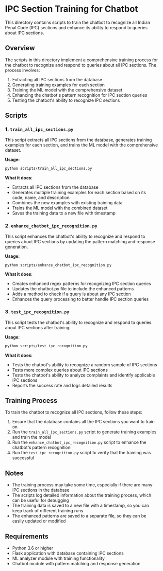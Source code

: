 # IPC Section Training for Chatbot

This directory contains scripts to train the chatbot to recognize all Indian Penal Code (IPC) sections and enhance its ability to respond to queries about IPC sections.

## Overview

The scripts in this directory implement a comprehensive training process for the chatbot to recognize and respond to queries about all IPC sections. The process involves:

1. Extracting all IPC sections from the database
2. Generating training examples for each section
3. Training the ML model with the comprehensive dataset
4. Enhancing the chatbot's pattern recognition for IPC section queries
5. Testing the chatbot's ability to recognize IPC sections

## Scripts

### 1. `train_all_ipc_sections.py`

This script extracts all IPC sections from the database, generates training examples for each section, and trains the ML model with the comprehensive dataset.

**Usage:**
```bash
python scripts/train_all_ipc_sections.py
```

**What it does:**
- Extracts all IPC sections from the database
- Generates multiple training examples for each section based on its code, name, and description
- Combines the new examples with existing training data
- Trains the ML model with the combined dataset
- Saves the training data to a new file with timestamp

### 2. `enhance_chatbot_ipc_recognition.py`

This script enhances the chatbot's ability to recognize and respond to queries about IPC sections by updating the pattern matching and response generation.

**Usage:**
```bash
python scripts/enhance_chatbot_ipc_recognition.py
```

**What it does:**
- Creates enhanced regex patterns for recognizing IPC section queries
- Updates the chatbot.py file to include the enhanced patterns
- Adds a method to check if a query is about any IPC section
- Enhances the query processing to better handle IPC section queries

### 3. `test_ipc_recognition.py`

This script tests the chatbot's ability to recognize and respond to queries about IPC sections after training.

**Usage:**
```bash
python scripts/test_ipc_recognition.py
```

**What it does:**
- Tests the chatbot's ability to recognize a random sample of IPC sections
- Tests more complex queries about IPC sections
- Tests the chatbot's ability to analyze complaints and identify applicable IPC sections
- Reports the success rate and logs detailed results

## Training Process

To train the chatbot to recognize all IPC sections, follow these steps:

1. Ensure that the database contains all the IPC sections you want to train on
2. Run the `train_all_ipc_sections.py` script to generate training examples and train the model
3. Run the `enhance_chatbot_ipc_recognition.py` script to enhance the chatbot's pattern recognition
4. Run the `test_ipc_recognition.py` script to verify that the training was successful

## Notes

- The training process may take some time, especially if there are many IPC sections in the database
- The scripts log detailed information about the training process, which can be useful for debugging
- The training data is saved to a new file with a timestamp, so you can keep track of different training runs
- The enhanced patterns are saved to a separate file, so they can be easily updated or modified

## Requirements

- Python 3.6 or higher
- Flask application with database containing IPC sections
- ML analyzer module with training functionality
- Chatbot module with pattern matching and response generation